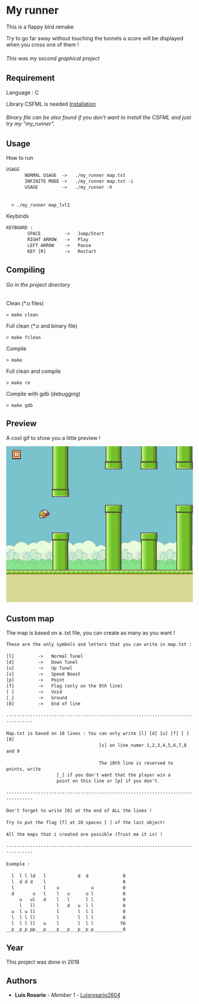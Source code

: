 # My runner

This is a flappy bird remake

Try to go far away without touching the tunnels a score will be displayed when you cross one of them !

###### This was my second graphical project

## Requirement

Language : C

Library CSFML is needed [Installation](https://www.sfml-dev.org/download/csfml/index-fr.php)

###### Binary file can be also found if you don't want to install the CSFML and just try my "my_runner".

## Usage

How to run
```
USAGE
       NORMAL USAGE  ->   ./my_runner map.txt
       INFINITE MODE ->   ./my_runner map.txt -i
       USAGE         ->   ./my_runner -h
  
 
  > ./my_runner map_lvl1
```

Keybinds
```
KEYBOARD :
        SPACE         ->   Jump/Start
        RIGHT ARROW   ->   Play
        LEFT ARROW    ->   Pause
        KEY [R]       ->   Restart

```

## Compiling

###### Go in the project directory

Clean (*.o files)
```
> make clean
```

Full clean (*.o and binary file)
```
> make fclean
```

Compile
```
> make
```

Full clean and compile
```
> make re
```

Compile with gdb (debugging)
```
> make gdb
```

## Preview

A cool gif to show you a little preview !

![Gif](./images/my_runner.gif)


## Custom map

The map is based on a .txt file, you can create as many as you want !
```
These are the only symbols and letters that you can write in map.txt :

[l]         ->   Normal Tunel
[d]         ->   Down Tunel
[u]         ->   Up Tunel
[s]         ->   Speed Boost
[p]         ->   Point
[f]         ->   Flag (only on the 9th line)
[ ]         ->   Void
[_]         ->   Ground
[0]         ->   End of line

--------------------------------------------------------------------------------

Map.txt is based on 10 lines : You can only write [l] [d] [u] [f] [ ] [0]
                                   [s] on line numer 1,2,3,4,5,6,7,8 and 9

                                   The 10th line is reserved to points, write
				   [_] if you don't want that the player win a
				   point on this line or [p] if you don't.

--------------------------------------------------------------------------------

Don't forget to write [0] at the end of ALL the lines !

Try to put the flag [f] at 10 spaces [ ] of the last object!

All the maps that i created are possible (Trust me it is) !

--------------------------------------------------------------------------------

Exemple :

  l  l l ld   l            d  d             0
  l  d d d    l                             0
  l           l    u            u           0
  d       u   l    l   u      u l           0
     u   ul   d    l   l      l l           0
     l   ll        l   d   u  l l           0
  u  l u ll        l       l  l l           0
  l  l l ll        l       l  l l           0
  l  l l ll   u    l       l  l l          f0
__p__p_p_pp___p____p___p___p__p_p___________0
```

## Year

This project was done in 2018

## Authors

* **Luis Rosario** - *Member 1* - [Luisrosario2604](https://github.com/Luisrosario2604)
